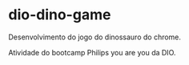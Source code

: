 # dio-dino-game
Desenvolvimento do jogo do dinossauro do chrome. 

Atividade do bootcamp Philips you are you da DIO.
